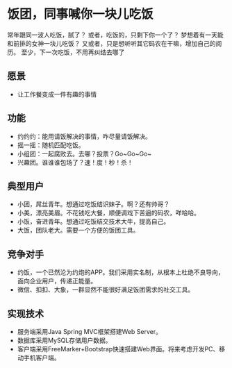 # 饭团，同事喊你一块儿吃饭
常年跟同一波人吃饭，腻了？
或者，吃饭的，只剩下你一个了？
梦想着有一天能和前排的女神一块儿吃饭？
又或者，只是想听听其它码农在干嘛，增加自己的阅历。
至少，下一次吃饭，不用再纠结去哪了

## 愿景
* 让工作餐变成一件有趣的事情

## 功能
* 约约约：能用请饭解决的事情，咋尽量请饭解决。
* 摇一摇：随机匹配吃饭。
* 小组团：一起腐败去。去哪？投票？Go~Go~Go~
* 兴趣团。谁谁谁包场了？速！度！秒！杀！

## 典型用户
* 小团，屌丝青年。想通过吃饭结识妹子。啊？还有帅哥？
* 小美，漂亮美眉。不花钱吃大餐，顺便调戏下苦逼的码农，咩哈哈。
* 小饭，奋进青年。想通过吃饭结交技术大牛，提高自己。
* 大饭，团队老大。需要一个方便的饭团工具。

## 竞争对手
* 约饭，一个已然沦为约炮的APP。我们采用实名制，从根本上杜绝不良导向，面向企业用户，传递正能量。
* 微信、扣扣、大象，一群显然不能很好满足饭团需求的社交工具。


## 实现技术
* 服务端采用Java Spring MVC框架搭建Web Server。
* 数据库采用MySQL存储用户数据。
* 客户端采用FreeMarker+Bootstrap快速搭建Web界面。将来考虑开发PC、移动手机客户端。

